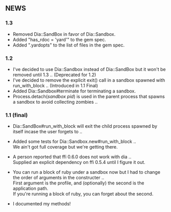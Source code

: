 ## NEWS

### 1.3
* Removed Dia::SandBox in favor of Dia::Sandbox.
* Added "has_rdoc = 'yard'" to the gem spec.
* Added ".yardopts" to the list of files in the gem spec.

### 1.2
* I've decided to use Dia::Sandbox instead of Dia::SandBox but it won't be removed until 1.3 .. (Deprecated for 1.2)
* I've decided to remove the explicit exit() call in a sandbox spawned with run\_with\_block .. (Introduced in 1.1 Final)
* Added Dia::Sandbox#terminate for terminating a sandbox.
* Process.detach(*sandbox pid*) is used in the parent process that spawns a sandbox to avoid collecting zombies ..

### 1.1 (final)
* Dia::SandBox#run\_with\_block will exit the child process spawned by itself incase the user forgets to ..

* Added some tests for Dia::Sandbox.new#run\_with\_block ..  
  We ain't got full coverage but we're getting there.
  
* A person reported that ffi 0.6.0 does not work with dia ..  
  Supplied an explicit dependency on ffi 0.5.4 until I figure it out.
    
* You can run a block of ruby under a sandbox now but I had to change the order of arguments in the constructer ..  
  First argument is the profile, and (optionally) the second is the application path.  
  If you're running a block of ruby, you can forget about the second.
  
* I documented my methods!

